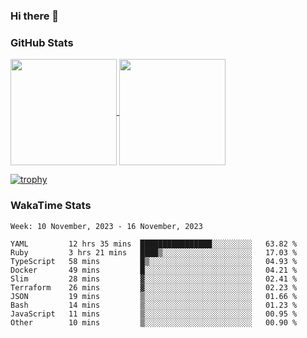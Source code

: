 ### Hi there 👋

### GitHub Stats

<a href="https://github.com/anuraghazra/github-readme-stats">
  <img align="center" height="170px" src="https://github-readme-stats.vercel.app/api/top-langs/?username=tksfjt1024&layout=compact&count_private=true&show_icons=true&show_icons=true&theme=graywhite" />
</a>
<a href="https://github.com/anuraghazra/github-readme-stats">
  <img align="center" height="170px" src="https://github-readme-stats.vercel.app/api?username=tksfjt1024&count_private=true&show_icons=true&show_icons=true&theme=graywhite" />
</a>

[![trophy](https://github-profile-trophy.vercel.app/?username=tksfjt1024)](https://github.com/ryo-ma/github-profile-trophy)

### WakaTime Stats

<!--START_SECTION:waka-->
```text
Week: 10 November, 2023 - 16 November, 2023

YAML         12 hrs 35 mins  ████████████████░░░░░░░░░   63.82 % 
Ruby         3 hrs 21 mins   ████▒░░░░░░░░░░░░░░░░░░░░   17.03 % 
TypeScript   58 mins         █▒░░░░░░░░░░░░░░░░░░░░░░░   04.93 % 
Docker       49 mins         █░░░░░░░░░░░░░░░░░░░░░░░░   04.21 % 
Slim         28 mins         ▓░░░░░░░░░░░░░░░░░░░░░░░░   02.41 % 
Terraform    26 mins         ▓░░░░░░░░░░░░░░░░░░░░░░░░   02.23 % 
JSON         19 mins         ▒░░░░░░░░░░░░░░░░░░░░░░░░   01.66 % 
Bash         14 mins         ▒░░░░░░░░░░░░░░░░░░░░░░░░   01.23 % 
JavaScript   11 mins         ▒░░░░░░░░░░░░░░░░░░░░░░░░   00.95 % 
Other        10 mins         ▒░░░░░░░░░░░░░░░░░░░░░░░░   00.90 % 
```
<!--END_SECTION:waka-->
